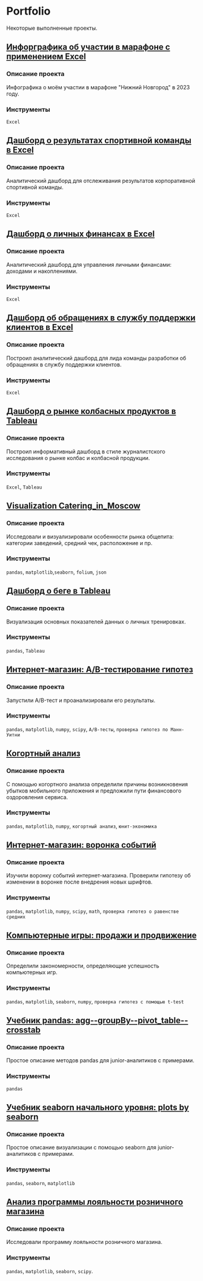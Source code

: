 # Portfolio
Некоторые выполненные проекты.

## [Инфорграфика об участии в марафоне с применением Excel](https://github.com/niksan-da/Portfolio/tree/main/Marathon%20infographics)

### Описание проекта
Инфографика о моём участии в марафоне "Нижний Новгород" в 2023 году.

### Инструменты
`Excel`

## [Дашборд о результатах спортивной команды в Excel](https://github.com/niksan-da/Portfolio/tree/main/Dashbord_Sportteam)

### Описание проекта
Аналитический дашборд для отслеживания результатов корпоративной спортивной команды.

### Инструменты
`Excel`

## [Дашборд о личных финансах в Excel](https://github.com/niksan-da/Portfolio/tree/main/Dashbord_Personal_finance)

### Описание проекта
Аналитический дашборд для управления личными финансами: доходами и накоплениями.

### Инструменты
`Excel`

## [Дашборд об обращениях в службу поддержки клиентов в Excel](https://github.com/niksan-da/Portfolio/tree/main/Dashbord_Support_service)

### Описание проекта
Построил аналитический дашборд для лида команды разработки об обращениях в службу поддержки клиентов.

### Инструменты
`Excel`

## [Дашборд о рынке колбасных продуктов в Tableau](https://github.com/niksan-da/Portfolio/tree/main/Tableau_Sausage_Market)

### Описание проекта
Построил информативный дашборд в стиле журналистского исследования о рынке колбас и колбасной продукции.

### Инструменты
`Excel`, `Tableau`

## [Visualization Catering_in_Moscow](https://github.com/niksan-da/Portfolio/tree/main/Catering_in_Moscow)

### Описание проекта
Исследовали и визуализировали особенности рынка общепита: категории заведений, средний чек, расположение и пр.

### Инструменты
`pandas`, `matplotlib`,`seaborn`, `folium`, `json`

## [Дашборд о беге в Tableau](https://github.com/niksan-da/Portfolio/tree/main/Tableau_Running)

### Описание проекта
Визуализация основных показателей данных о личных тренировках.

### Инструменты
`pandas`, `Tableau`

## [Интернет-магазин: A/B-тестирование гипотез](https://github.com/niksan-da/Portfolio/tree/main/AB-test_for_online_store)

### Описание проекта
Запустили A/B-тест и проанализировали его результаты.

### Инструменты
`pandas`, `matplotlib`, `numpy`, `scipy`, `A/B-тесты`, `проверка гипотез по Манн-Уитни`

## [Когортный анализ](https://github.com/niksan-da/Portfolio/tree/main/Cohort_analysis)

### Описание проекта
С помощью когортного анализа определили причины возникновения убытков мобильного приложения и предложили пути финансового оздоровления сервиса.

### Инструменты
`pandas`, `matplotlib`, `numpy`, `когортный анализ`, `юнит-экономика`

## [Интернет-магазин: воронка событий](https://github.com/niksan-da/Portfolio/tree/main/Event_funnel_for_online_store)

### Описание проекта
Изучили воронку событий интернет-магазина. Проверили гипотезу об изменении в воронке после внедрения новых шрифтов.

### Инструменты
`pandas`, `matplotlib`, `numpy`, `scipy`, `math`, `проверка гипотез о равенстве средних`

## [Компьютерные игры: продажи и продвижение](https://github.com/niksan-da/Portfolio/tree/main/Games_sales)

### Описание проекта
Определили закономерности, определяющие успешность компьютерных игр.

### Инструменты
`pandas`, `matplotlib`, `seaborn`, `numpy`, `проверка гипотез с помощью t-test`

## [Учебник pandas: agg--groupBy--pivot_table--crosstab](https://github.com/niksan-da/Portfolio/tree/main/Tutorial_Agg_GroupBy_Pivot_Table_Crosstab)

### Описание проекта
Простое описание методов pandas для junior-аналитиков с примерами.
 
### Инструменты
`pandas`

## [Учебник seaborn начального уровня: plots by seaborn](https://github.com/niksan-da/Portfolio/tree/main/Tutorial_Plots_by_Seaborn)

### Описание проекта
Простое описание визуализации с помощью seaborn для junior-аналитиков с примерами.

### Инструменты
`pandas`, `seaborn`, `matplotlib`

## [Анализ программы лояльности розничного магазина](https://github.com/niksan-da/Portfolio/tree/main/Loyalty_program_in_retail)

### Описание проекта
Исследовали программу лояльности розничного магазина.

### Инструменты
`pandas`, `matplotlib`, `seaborn`, `scipy`.
